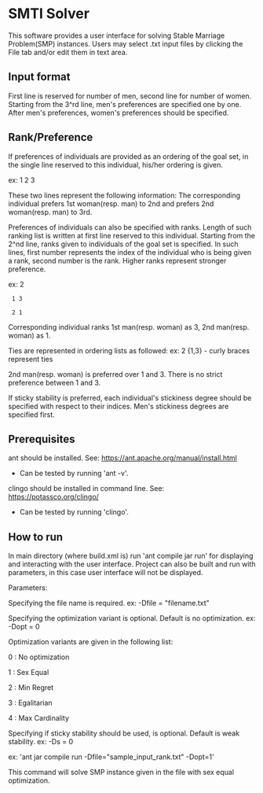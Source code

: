 # SMTI Solver

This software provides a user interface for solving Stable Marriage Problem(SMP) instances.
Users may select .txt input files by clicking the File tab and/or edit them in text area.

## Input format
First line is reserved for number of men, second line for number of women. Starting from the 3^rd line, men's preferences are specified one by one.
After men's preferences, women's preferences should be specified.

## Rank/Preference

If preferences of individuals are provided as an ordering of the goal set, in the single line reserved to this individual, his/her ordering is given.

ex: 1 2 3

These two lines represent the following information: The corresponding individual prefers 1st woman(resp. man) to 2nd and prefers 2nd woman(resp. man) to 3rd.

Preferences of individuals can also be specified with ranks. Length of such ranking list is written at first line reserved to this individual.
Starting from the 2^nd line, ranks given to individuals of the goal set is specified. In such lines, first number represents the index of the individual who is being given a rank, second number is the rank. Higher ranks represent stronger preference.

 ex: 2
 
     1 3
     
     2 1

Corresponding individual ranks 1st man(resp. woman) as 3, 2nd man(resp. woman) as 1.

Ties are represented in ordering lists as followed:
  ex: 2 {1,3} - curly braces represent ties

2nd man(resp. woman) is preferred over 1 and 3. There is no strict preference between 1 and 3.

If sticky stability is preferred, each individual's stickiness degree should be specified with respect to their indices.
Men's stickiness degrees are specified first.


## Prerequisites

ant should be installed.
See: https://ant.apache.org/manual/install.html

* Can be tested by running 'ant -v'.

clingo should be installed in command line.
See: https://potassco.org/clingo/

* Can be tested by running 'clingo'.

## How to run

In main directory (where build.xml is) run 'ant compile jar run' for displaying and interacting with the user interface.
Project can also be built and run with parameters, in this case user interface will not be displayed.

Parameters:

Specifying the file name is required. ex: -Dfile = "filename.txt"

Specifying the optimization variant is optional. Default is no optimization. ex: -Dopt = 0

Optimization variants are given in the following list:

0 : No optimization

1 : Sex Equal

2 : Min Regret

3 : Egalitarian

4 : Max Cardinality

Specifying if sticky stability should be used, is optional. Default is weak stability. ex: -Ds = 0


ex: 'ant jar compile run -Dfile="sample_input_rank.txt" -Dopt=1'


This command will solve SMP instance given in the file with sex equal optimization.
